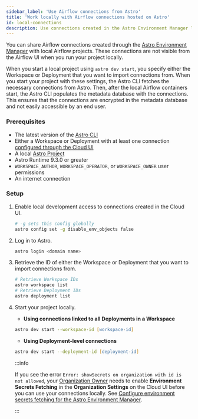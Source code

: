 ```yaml
---
sidebar_label: 'Use Airflow connections from Astro'
title: 'Work locally with Airflow connections hosted on Astro'
id: local-connections
description: Use connections created in the Astro Environment Manager locally.
---
```


You can share Airflow connections created through the [Astro Environment Manager](create-and-link-connections.md) with local Airflow projects. These connections are not visible from the Airflow UI when you run your project locally.

When you start a local project using `astro dev start`, you specify either the Workspace or Deployment that you want to import connections from. When you start your project with these settings, the Astro CLI fetches the necessary connections from Astro. Then, after the local Airflow containers start, the Astro CLI populates the metadata database with the connections. This ensures that the connections are encrypted in the metadata database and not easily accessible by an end user.

### Prerequisites

- The latest version of the [Astro CLI](https://docs.astronomer.io/astro/cli/install-cli)
- Either a Workspace or Deployment with at least one connection [configured through the Cloud UI](create-and-link-connections.md)
- A local [Astro Project](https://docs.astronomer.io/astro/cli/develop-project#create-an-astro-project)
- Astro Runtime 9.3.0 or greater
- `WORKSPACE_AUTHOR`, `WORKSPACE_OPERATOR`, or `WORKSPACE_OWNER` user permissions
- An internet connection

### Setup

1. Enable local development access to connections created in the Cloud UI.

    ```zsh
    # -g sets this config globally
    astro config set -g disable_env_objects false
    ```

2. Log in to Astro.

    ```zsh
    astro login <domain name>
    ```

3. Retrieve the ID of either the Workspace or Deployment that you want to import connections from.

    ```zsh
    # Retrieve Workspace IDs
    astro workspace list
    # Retrieve Deployment IDs
    astro deployment list
    ```

4. Start your project locally.

    - **Using connections linked to all Deployments in a Workspace**
    ```zsh
    astro dev start --workspace-id [workspace-id]
    ```

    - **Using Deployment-level connections**
    ```zsh
    astro dev start --deployment-id [deployment-id]
    ```

    :::info

    If you see the error `Error: showSecrets on organization with id is not allowed`, your [Organization Owner](user-permissions.md#organization-roles) needs to enable **Environment Secrets Fetching** in the **Organization Settings** on the Cloud UI before you can use your connections locally. See [Configure environment secrets fetching for the Astro Environment Manager](organization-settings.md#configure-environment-secrets-fetching-for-the-astro-environment-manager).

    :::